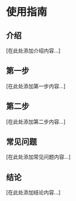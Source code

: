 # 使用指南

## 介绍
[在此处添加介绍内容...]

## 第一步
[在此处添加第一步内容...]

## 第二步
[在此处添加第二步内容...]

## 常见问题
[在此处添加常见问题内容...]

## 结论
[在此处添加结论内容...]